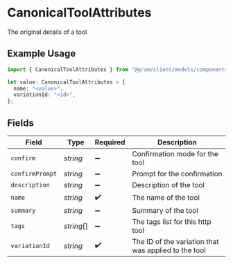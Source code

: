 # CanonicalToolAttributes

The original details of a tool

## Example Usage

```typescript
import { CanonicalToolAttributes } from "@gram/client/models/components";

let value: CanonicalToolAttributes = {
  name: "<value>",
  variationId: "<id>",
};
```

## Fields

| Field                                                | Type                                                 | Required                                             | Description                                          |
| ---------------------------------------------------- | ---------------------------------------------------- | ---------------------------------------------------- | ---------------------------------------------------- |
| `confirm`                                            | *string*                                             | :heavy_minus_sign:                                   | Confirmation mode for the tool                       |
| `confirmPrompt`                                      | *string*                                             | :heavy_minus_sign:                                   | Prompt for the confirmation                          |
| `description`                                        | *string*                                             | :heavy_minus_sign:                                   | Description of the tool                              |
| `name`                                               | *string*                                             | :heavy_check_mark:                                   | The name of the tool                                 |
| `summary`                                            | *string*                                             | :heavy_minus_sign:                                   | Summary of the tool                                  |
| `tags`                                               | *string*[]                                           | :heavy_minus_sign:                                   | The tags list for this http tool                     |
| `variationId`                                        | *string*                                             | :heavy_check_mark:                                   | The ID of the variation that was applied to the tool |